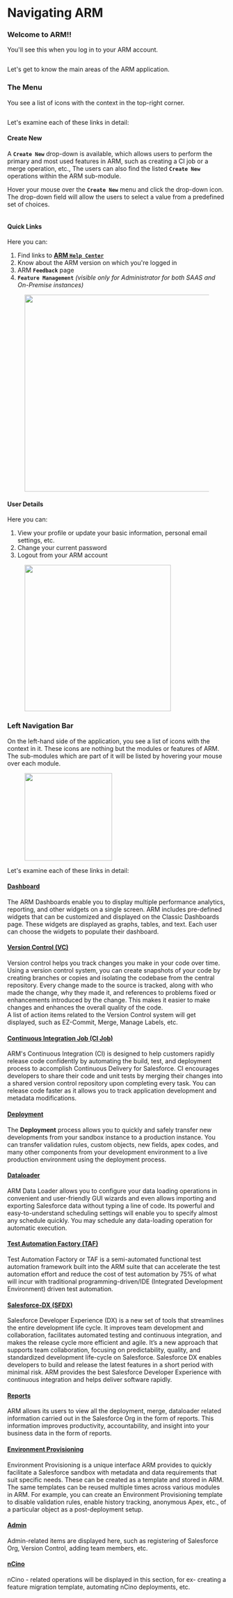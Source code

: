 # Navigating ARM

### Welcome to ARM!! <a href="#welcome-to-arm" id="welcome-to-arm"></a>

You'll see this when you log in to your ARM account.

<figure><img src="../../../.gitbook/assets/image (31).png" alt=""><figcaption></figcaption></figure>

Let's get to know the main areas of the ARM application.

### The Menu <a href="#the-menu" id="the-menu"></a>

You see a list of icons with the context in the top-right corner.

<figure><img src="../../../.gitbook/assets/image (32).png" alt=""><figcaption></figcaption></figure>

Let's examine each of these links in detail:

#### **Create New** <a href="#create-new" id="create-new"></a>

A **`Create New`** drop-down is available, which allows users to perform the primary and most used features in ARM, such as creating a CI job or a merge operation, etc., The users can also find the listed **`Create New`** operations within the ARM sub-module.

Hover your mouse over the **`Create New`** menu and click the drop-down icon. The drop-down field will allow the users to select a value from a predefined set of choices.

<figure><img src="../../../.gitbook/assets/image (33).png" alt=""><figcaption></figcaption></figure>

#### **Quick Links** <a href="#quick-links" id="quick-links"></a>

Here you can:

1. Find links to [**ARM `Help Center`**](https://app.gitbook.com/o/vIHQCTOOUDcNoPic3AQi/s/9vAxMuDrkUkB4OXlH9CL/)
2. Know about the ARM version on which you're logged in
3. ARM **`Feedback`** page
4. **`Feature Management`** _(visible only for Administrator for both SAAS and On-Premise instances)_

<figure><img src="../../../.gitbook/assets/image (34).png" alt="" width="452"><figcaption></figcaption></figure>

#### **User Details** <a href="#user-details" id="user-details"></a>

Here you can:

1. View your profile or update your basic information, personal email settings, etc.
2. Change your current password
3. Logout from your ARM account

<figure><img src="../../../.gitbook/assets/image (35).png" alt="" width="336"><figcaption></figcaption></figure>

### Left Navigation Bar <a href="#left-navigation-bar" id="left-navigation-bar"></a>

On the left-hand side of the application, you see a list of icons with the context in it. These icons are nothing but the modules or features of ARM. The sub-modules which are part of it will be listed by hovering your mouse over each module.

<figure><img src="../../../.gitbook/assets/image (36).png" alt="" width="201"><figcaption></figcaption></figure>

Let's examine each of these links in detail:

#### [Dashboard](../arm-features/dashboard-and-pipelines/dashboards-and-widgets.md) <a href="#dashboard" id="dashboard"></a>

The ARM Dashboards enable you to display multiple performance analytics, reporting, and other widgets on a single screen. ARM includes pre-defined widgets that can be customized and displayed on the Classic Dashboards page. These widgets are displayed as graphs, tables, and text. Each user can choose the widgets to populate their dashboard.

#### [Version Control (VC)](../arm-features/version-control/introduction-to-version-control/) <a href="#version-control-vc" id="version-control-vc"></a>

Version control helps you track changes you make in your code over time. Using a version control system, you can create snapshots of your code by creating branches or copies and isolating the codebase from the central repository. Every change made to the source is tracked, along with who made the change, why they made it, and references to problems fixed or enhancements introduced by the change. This makes it easier to make changes and enhances the overall quality of the code.\
A list of action items related to the Version Control system will get displayed, such as EZ-Commit, Merge, Manage Labels, etc.

#### [Continuous Integration Job (CI Job)](../arm-features/automation-and-ci/) <a href="#continuous-integration-job-ci-job" id="continuous-integration-job-ci-job"></a>

ARM's Continuous Integration (CI) is designed to help customers rapidly release code confidently by automating the build, test, and deployment process to accomplish Continuous Delivery for Salesforce. CI encourages developers to share their code and unit tests by merging their changes into a shared version control repository upon completing every task. You can release code faster as it allows you to track application development and metadata modifications.

#### [Deployment](../arm-features/deployment/) <a href="#deployment" id="deployment"></a>

The **Deployment** process allows you to quickly and safely transfer new developments from your sandbox instance to a production instance. You can transfer validation rules, custom objects, new fields, apex codes, and many other components from your development environment to a live production environment using the deployment process.

#### [Dataloader](../arm-features/dataloader/) <a href="#dataloader" id="dataloader"></a>

ARM Data Loader allows you to configure your data loading operations in convenient and user-friendly GUI wizards and even allows importing and exporting Salesforce data without typing a line of code. Its powerful and easy-to-understand scheduling settings will enable you to specify almost any schedule quickly. You may schedule any data-loading operation for automatic execution.

#### [Test Automation Factory (TAF)](../taf-workflow.md) <a href="#test-automation-factory-taf" id="test-automation-factory-taf"></a>

Test Automation Factory or TAF is a semi-automated functional test automation framework built into the ARM suite that can accelerate the test automation effort and reduce the cost of test automation by 75% of what will incur with traditional programming-driven/IDE (Integrated Development Environment) driven test automation.

#### [Salesforce-DX (SFDX)](../salesforce-dx.md) <a href="#salesforcedx-sfdx" id="salesforcedx-sfdx"></a>

Salesforce Developer Experience (DX) is a new set of tools that streamlines the entire development life cycle. It improves team development and collaboration, facilitates automated testing and continuous integration, and makes the release cycle more efficient and agile. It’s a new approach that supports team collaboration, focusing on predictability, quality, and standardized development life-cycle on Salesforce. Salesforce DX enables developers to build and release the latest features in a short period with minimal risk. ARM provides the best Salesforce Developer Experience with continuous integration and helps deliver software rapidly.

#### [Reports](../reports-overview.md) <a href="#reports" id="reports"></a>

ARM allows its users to view all the deployment, merge, dataloader related information carried out in the Salesforce Org in the form of reports. This information improves productivity, accountability, and insight into your business data in the form of reports.

#### [Environment Provisioning](https://knowledgebase.autorabit.com/product-guides/arm/arm-features/environment-provisioning) <a href="#environment-provisioning" id="environment-provisioning"></a>

Environment Provisioning is a unique interface ARM provides to quickly facilitate a Salesforce sandbox with metadata and data requirements that suit specific needs. These can be created as a template and stored in ARM. The same templates can be reused multiple times across various modules in ARM. For example, you can create an Environment Provisioning template to disable validation rules, enable history tracking, anonymous Apex, etc., of a particular object as a post-deployment setup.

#### [Admin](https://knowledgebase.autorabit.com/product-guides/arm/arm-administration) <a href="#admin" id="admin"></a>

Admin-related items are displayed here, such as registering of Salesforce Org, Version Control, adding team members, etc.

#### [nCino](../arm-features/ncino/) <a href="#ncino" id="ncino"></a>

nCino - related operations will be displayed in this section, for ex- creating a feature migration template, automating nCino deployments, etc.
